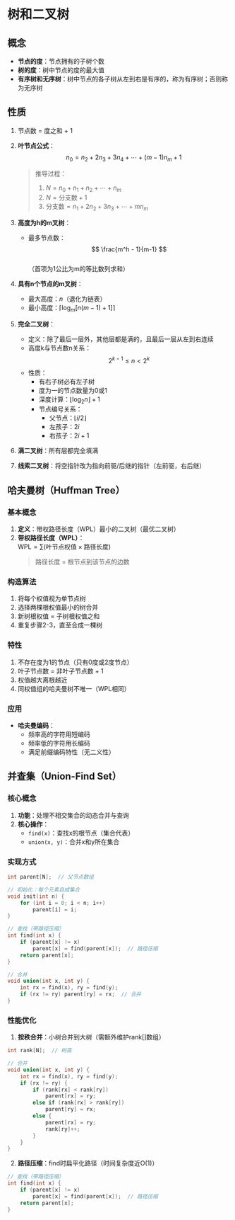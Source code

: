 # 树和二叉树

## 概念
- **节点的度**：节点拥有的子树个数  
- **树的度**：树中节点的度的最大值  
- **有序树和无序树**：树中节点的各子树从左到右是有序的，称为有序树；否则称为无序树  

## 性质
1. 节点数 = 度之和 + 1  
2. **叶节点公式**：  
   $$n_0 = n_2 + 2n_3 + 3n_4 + \cdots + (m-1)n_m + 1$$  
   > 推导过程：  
   > 1. $N = n_0 + n_1 + n_2 + \cdots + n_m$  
   > 2. $N = \text{分支数} + 1$  
   > 3. $\text{分支数} = n_1 + 2n_2 + 3n_3 + \cdots + m n_m$  

3. **高度为h的m叉树**：  
   - 最多节点数：  
   $$
   \frac{m^h - 1}{m-1}
   $$  
   （首项为1公比为m的等比数列求和）

4. **具有n个节点的m叉树**：  
   - 最大高度：$n$（退化为链表）  
   - 最小高度：$\lceil \log_m [n(m-1) + 1] \rceil$  

5. **完全二叉树**：  
   - 定义：除了最后一层外，其他层都是满的，且最后一层从左到右连续  
   - 高度k与节点数n关系：  
     $$
     2^{k-1} \leq n < 2^k
     $$  
   - 性质：  
     - 有右子树必有左子树  
     - 度为一的节点数量为0或1  
     - 深度计算：$\lfloor \log_2 n \rfloor + 1$  
     - 节点编号关系：  
       - 父节点：$\lfloor i/2 \rfloor$  
       - 左孩子：$2i$  
       - 右孩子：$2i+1$  

6. **满二叉树**：所有层都完全填满  
7. **线索二叉树**：将空指针改为指向前驱/后继的指针（左前驱，右后继）  

## 哈夫曼树（Huffman Tree）
### 基本概念
1. **定义**：带权路径长度（WPL）最小的二叉树（最优二叉树）  
2. **带权路径长度（WPL）**：  
   $\text{WPL} = \sum (\text{叶节点权值} \times \text{路径长度})$  
   > 路径长度 = 根节点到该节点的边数

### 构造算法
1. 将每个权值视为单节点树  
2. 选择两棵根权值最小的树合并  
3. 新树根权值 = 子树根权值之和  
4. 重复步骤2-3，直至合成一棵树  

### 特性
1. 不存在度为1的节点（只有0度或2度节点）  
2. 叶子节点数 = 非叶子节点数 + 1  
3. 权值越大离根越近  
4. 同权值组的哈夫曼树不唯一（WPL相同）  

### 应用
- **哈夫曼编码**：  
  - 频率高的字符用短编码  
  - 频率低的字符用长编码  
  - 满足前缀编码特性（无二义性）  

## 并查集（Union-Find Set）
### 核心概念
1. **功能**：处理不相交集合的动态合并与查询  
2. **核心操作**：  
   - `find(x)`：查找x的根节点（集合代表）  
   - `union(x, y)`：合并x和y所在集合  

### 实现方式
```c
int parent[N];  // 父节点数组

// 初始化：每个元素自成集合
void init(int n) {
    for (int i = 0; i < n; i++)
        parent[i] = i;
}

// 查找（带路径压缩）
int find(int x) {
    if (parent[x] != x)
        parent[x] = find(parent[x]);  // 路径压缩
    return parent[x];
}

// 合并
void union(int x, int y) {
    int rx = find(x), ry = find(y);
    if (rx != ry) parent[ry] = rx;  // 合并
}
```
### 性能优化
1. **按秩合并**：小树合并到大树（需额外维护rank[]数组）  
```c
int rank[N];  // 树高

// 合并
void union(int x, int y) {
    int rx = find(x), ry = find(y);
    if (rx != ry) {
        if (rank[rx] < rank[ry])
            parent[rx] = ry;
        else if (rank[rx] > rank[ry])
            parent[ry] = rx;
        else {
            parent[rx] = ry;
            rank[ry]++;
        }
    }
}
```
2. **路径压缩**：find时扁平化路径（时间复杂度近O(1)）
```c
// 查找（带路径压缩）
int find(int x) {
    if (parent[x] != x)
        parent[x] = find(parent[x]);  // 路径压缩
    return parent[x];
}
```